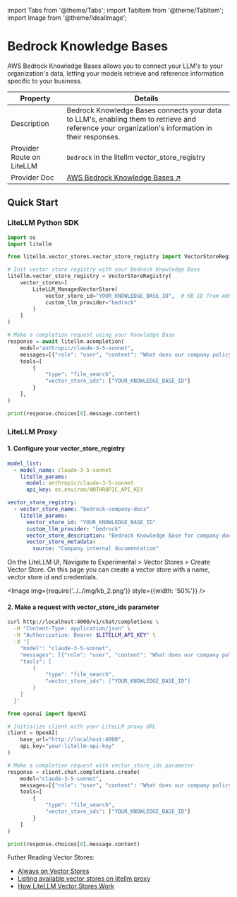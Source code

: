 import Tabs from '@theme/Tabs';
import TabItem from '@theme/TabItem';
import Image from '@theme/IdealImage';

# Bedrock Knowledge Bases

AWS Bedrock Knowledge Bases allows you to connect your LLM's to your organization's data, letting your models retrieve and reference information specific to your business.

| Property | Details |
|----------|---------|
| Description | Bedrock Knowledge Bases connects your data to LLM's, enabling them to retrieve and reference your organization's information in their responses. |
| Provider Route on LiteLLM | `bedrock` in the litellm vector_store_registry |
| Provider Doc | [AWS Bedrock Knowledge Bases ↗](https://aws.amazon.com/bedrock/knowledge-bases/) |

## Quick Start

### LiteLLM Python SDK

```python showLineNumbers title="Example using LiteLLM Python SDK"
import os
import litellm

from litellm.vector_stores.vector_store_registry import VectorStoreRegistry, LiteLLM_ManagedVectorStore

# Init vector store registry with your Bedrock Knowledge Base
litellm.vector_store_registry = VectorStoreRegistry(
    vector_stores=[
        LiteLLM_ManagedVectorStore(
            vector_store_id="YOUR_KNOWLEDGE_BASE_ID",  # KB ID from AWS Bedrock
            custom_llm_provider="bedrock"
        )
    ]
)

# Make a completion request using your Knowledge Base
response = await litellm.acompletion(
    model="anthropic/claude-3-5-sonnet", 
    messages=[{"role": "user", "content": "What does our company policy say about remote work?"}],
    tools=[
        {
            "type": "file_search",
            "vector_store_ids": ["YOUR_KNOWLEDGE_BASE_ID"]
        }
    ],
)

print(response.choices[0].message.content)
```

### LiteLLM Proxy

#### 1. Configure your vector_store_registry

<Tabs>
<TabItem value="config-yaml" label="config.yaml">

```yaml
model_list:
  - model_name: claude-3-5-sonnet
    litellm_params:
      model: anthropic/claude-3-5-sonnet
      api_key: os.environ/ANTHROPIC_API_KEY

vector_store_registry:
  - vector_store_name: "bedrock-company-docs"
    litellm_params:
      vector_store_id: "YOUR_KNOWLEDGE_BASE_ID"
      custom_llm_provider: "bedrock"
      vector_store_description: "Bedrock Knowledge Base for company documents"
      vector_store_metadata:
        source: "Company internal documentation"
```

</TabItem>

<TabItem value="litellm-ui" label="LiteLLM UI">

On the LiteLLM UI, Navigate to Experimental > Vector Stores > Create Vector Store. On this page you can create a vector store with a name, vector store id and credentials.

<Image 
  img={require('../../img/kb_2.png')}
  style={{width: '50%'}}
/>

</TabItem>
</Tabs>

#### 2. Make a request with vector_store_ids parameter

<Tabs>
<TabItem value="curl" label="Curl">

```bash
curl http://localhost:4000/v1/chat/completions \
  -H "Content-Type: application/json" \
  -H "Authorization: Bearer $LITELLM_API_KEY" \
  -d '{
    "model": "claude-3-5-sonnet",
    "messages": [{"role": "user", "content": "What does our company policy say about remote work?"}],
    "tools": [
        {
            "type": "file_search",
            "vector_store_ids": ["YOUR_KNOWLEDGE_BASE_ID"]
        }
    ]
  }'
```

</TabItem>

<TabItem value="openai-sdk" label="OpenAI Python SDK">

```python
from openai import OpenAI

# Initialize client with your LiteLLM proxy URL
client = OpenAI(
    base_url="http://localhost:4000",
    api_key="your-litellm-api-key"
)

# Make a completion request with vector_store_ids parameter
response = client.chat.completions.create(
    model="claude-3-5-sonnet",
    messages=[{"role": "user", "content": "What does our company policy say about remote work?"}],
    tools=[
        {
            "type": "file_search",
            "vector_store_ids": ["YOUR_KNOWLEDGE_BASE_ID"]
        }
    ]
)

print(response.choices[0].message.content)
```

</TabItem>
</Tabs>


Futher Reading Vector Stores:
- [Always on Vector Stores](https://docs.litellm.ai/docs/completion/knowledgebase#always-on-for-a-model)
- [Listing available vector stores on litellm proxy](https://docs.litellm.ai/docs/completion/knowledgebase#listing-available-vector-stores)
- [How LiteLLM Vector Stores Work](https://docs.litellm.ai/docs/completion/knowledgebase#how-it-works)